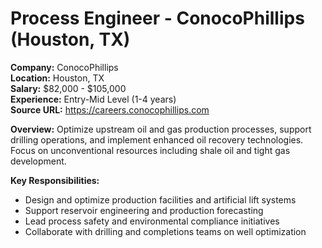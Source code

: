 # Process Engineer - ConocoPhillips (Houston, TX)

**Company:** ConocoPhillips  
**Location:** Houston, TX  
**Salary:** $82,000 - $105,000  
**Experience:** Entry-Mid Level (1-4 years)  
**Source URL:** https://careers.conocophillips.com

**Overview:** Optimize upstream oil and gas production processes, support drilling operations, and implement enhanced oil recovery technologies. Focus on unconventional resources including shale oil and tight gas development.

**Key Responsibilities:**
- Design and optimize production facilities and artificial lift systems
- Support reservoir engineering and production forecasting
- Lead process safety and environmental compliance initiatives
- Collaborate with drilling and completions teams on well optimization